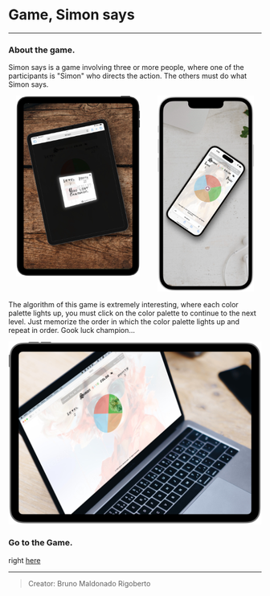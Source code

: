 # Game, Simon says
---
### About the game.

Simon says is a game involving three or more people, where one of the participants is "Simon" who directs the action. The others must do what Simon says. 

<div align="center">
  <img src="./assets/img/tablet.PNG"  valign="top"  style="width: 49%;" alt="tablet">
  &nbsp; &nbsp; &nbsp; &nbsp;
  <img src="./assets/img/mobile.PNG" style="width: 38%;" alt="mobile">
</div>

 <!-- <table>
  <tr>
    <td valign="top"><img src="./assets/img/tablet.PNG" alt="tablet"></td>
    <td valign="top"><img src="./assets/img/mobile.PNG" alt="mobile"></td>
  </tr>
</table> -->

The algorithm of this game is extremely interesting, where each color palette lights up, you must click on the color palette to continue to the next level. Just memorize the order in which the color palette lights up and repeat in order. Gook luck champion... 

<p align = "center">
<img src="./assets/img/desktop.PNG" alt="Start the Game">
</p>

### Go to the Game.

right [here](https://brunomaldonado.github.io/Simon-says/ "here")

---

> Creator: Bruno Maldonado Rigoberto
